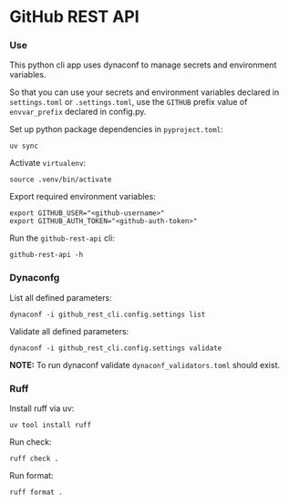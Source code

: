 # GitHub REST API

### Use

This python cli app uses dynaconf to manage secrets and environment variables.

So that you can use your secrets and environment variables declared in `settings.toml` or `.settings.toml`, use the `GITHUB` prefix value of `envvar_prefix` declared in config.py.

Set up python package dependencies in `pyproject.toml`:
```shell
uv sync
```

Activate `virtualenv`:
```shell
source .venv/bin/activate
```

Export required environment variables:
```shell
export GITHUB_USER="<github-username>"
export GITHUB_AUTH_TOKEN="<github-auth-token>"
```

Run the `github-rest-api` cli:
```shell
github-rest-api -h
```

### Dynaconfg

List all defined parameters: 
```shell
dynaconf -i github_rest_cli.config.settings list
```

Validate all defined parameters:
```shell
dynaconf -i github_rest_cli.config.settings validate
```

**NOTE:** To run dynaconf validate `dynaconf_validators.toml` should exist.

### Ruff

Install ruff via uv:
```shell
uv tool install ruff
```

Run check:
```shell
ruff check .
```

Run format:
```shell
ruff format .
```

